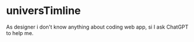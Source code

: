 # universTimline

As designer i don't know anything about coding web app, si I ask ChatGPT to help me.